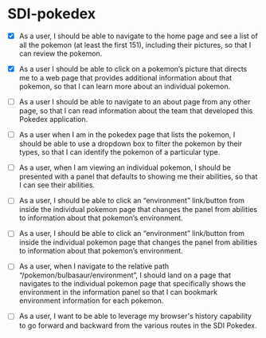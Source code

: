 # SDI-pokedex

- [x] As a user, I should be able to navigate to the home page and see a list of all the pokemon (at least the first 151), including their pictures, so that I can review the pokemon.

- [x] As a user I should be able to click on a pokemon’s picture that directs me to a web page that provides additional information about that pokemon, so that I can learn more about an individual pokemon.

- [ ] As a user I should be able to navigate to an about page from any other page, so that I can read information about the team that developed this Pokedex application.

- [ ] As a user when I am in the pokedex page that lists the pokemon, I should be able to use a dropdown box to filter the pokemon by their types, so that I can identify the pokemon of a particular type.

- [ ] As a user, when I am viewing an individual pokemon, I should be presented with a panel that defaults to showing me their abilities, so that I can see their abilities.

- [ ] As a user, I should be able to click an “environment” link/button from inside the individual pokemon page that changes the panel from abilities to information about that pokemon’s environment.

- [ ] As a user, I should be able to click an “environment” link/button from inside the individual pokemon page that changes the panel from abilities to information about that pokemon’s environment.

- [ ] As a user, when I navigate to the relative path “/pokemon/bulbasaur/environment”, I should land on a page that navigates to the individual pokemon page that specifically shows the environment in the information panel so that I can bookmark environment information for each pokemon.

- [ ] As a user, I want to be able to leverage my browser's history capability to go forward and backward from the various routes in the SDI Pokedex.

